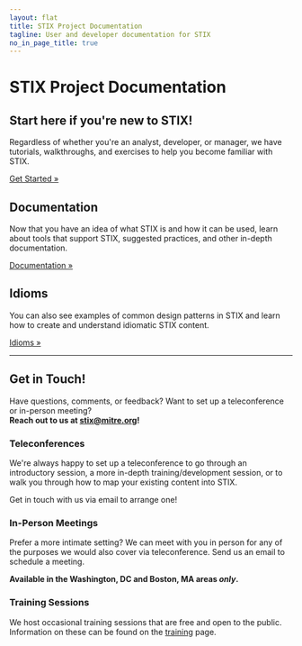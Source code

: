 ```yaml
---
layout: flat
title: STIX Project Documentation
tagline: User and developer documentation for STIX
no_in_page_title: true
---
```


<h1 class="site-title">STIX Project Documentation</h1>

<div class="jumbotron">
  <h2><strong>Start here if you're new to STIX!</strong></h2>
  <p>Regardless of whether you're an analyst, developer, or manager, we have tutorials, walkthroughs, and exercises to help you become familiar
  with STIX.</p>
  <p><a class="btn btn-primary btn-lg" role="button" href="/getting-started">Get Started »</a></p>
</div>

<div class="row">
  <div class="col-md-6">
    <h2>Documentation</h2>
    <p>Now that you have an idea of what STIX is and how it can be used,
    learn about tools that support STIX, suggested practices, and other in-depth
    documentation.</p>
    <p><a class="btn btn-primary btn-lg" role="button" href="/documentation">Documentation »</a></p>
  </div>
  <div class="col-md-6">
    <h2>Idioms</h2>
    <p>You can also see examples of common design patterns in STIX and
    learn how to create and understand idiomatic STIX content.</p>
    <p><a class="btn btn-primary btn-lg" role="button" href="/documentation/idioms">Idioms »</a></p>
  </div>
</div>

<hr />

## Get in Touch!

<p class="lead">
	Have questions, comments, or feedback? Want to set up a teleconference or in-person meeting?
	<br/>
	<strong>Reach out to us at <a href="mailto:stix@mitre.org">stix@mitre.org</a>!</strong>
</p>

<div class="row">
    <div class="col-md-4">
      <h3 class="text-center">Teleconferences</h3>
	  <div class="contact-icon">
		  <span class="glyphicon glyphicon-earphone">
		  </span>
	  </div>
      <p>We're always happy to set up a teleconference to go through an introductory session, a more in-depth training/development session, or to walk you through how to map your existing content into STIX.</p>
	  <p>Get in touch with us via email to arrange one!</p>
    </div>
    <div class="col-md-4">
      <h3 class="text-center">In-Person Meetings</h3>
	  <div class="contact-icon">
		  <span class="glyphicon glyphicon-user">
		  </span>
	  </div>
      <p>Prefer a more intimate setting? We can meet with you in person for any of the purposes we would also cover via teleconference. Send us an email to schedule a meeting.</p>
      <p class="text-center"><strong>Available in the Washington, DC and Boston, MA areas <em>only</em>.</strong></p>
    </div>
    <div class="col-md-4">
      <h3 class="text-center">Training Sessions</h3>
	  <div class="contact-icon">
		  <span class="glyphicon glyphicon-pencil">
		  </span>
	  </div>
	  <p>We host occasional training sessions that are free and open to the public. Information on these can be found on the <a href="http://stix.mitre.org/training/index.html">training</a> page.</p>
    </div>
</div>
